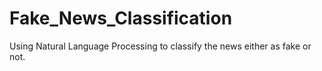# Fake_News_Classification
Using Natural Language Processing to classify the news either as fake or not.
